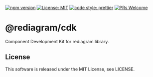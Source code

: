 [![npm version](https://badge.fury.io/js/%40rediagram%2Fcdk.svg)](https://badge.fury.io/js/%40rediagram%2Fcdk)
[![License: MIT](https://img.shields.io/badge/License-MIT-yellow.svg)](https://opensource.org/licenses/MIT)
[![code style: prettier](https://img.shields.io/badge/code_style-prettier-ff69b4.svg)](https://github.com/prettier/prettier)
[![PRs Welcome](https://img.shields.io/badge/PRs-welcome-brightgreen.svg)](http://makeapullrequest.com)

# @rediagram/cdk

Component Development Kit for rediagram library.

## License

This software is released under the MIT License, see LICENSE.
